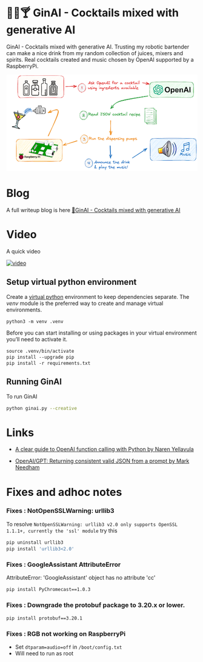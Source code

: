 # 🍹🤖🍸 GinAI - Cocktails mixed with generative AI

 GinAI - Cocktails mixed with generative AI. Trusting my robotic bartender can make a nice drink from my random collection of juices, mixers and spirits. Real cocktails created and music chosen by OpenAI supported by a RaspberryPi.

![](./docs/ginai.png)

# Blog
A full writeup blog is here [🍹GinAI - Cocktails mixed with generative AI](https://simon-aubury.medium.com/ginai-cocktails-mixed-with-generative-ai-21cf20f13727)

# Video
A quick video 

[![video](https://img.youtube.com/vi/EWsBKTsAg1w/default.jpg)](https://youtu.be/EWsBKTsAg1w)

## Setup virtual python environment
Create a [virtual python](https://packaging.python.org/en/latest/guides/installing-using-pip-and-virtual-environments/) environment to keep dependencies separate. The _venv_ module is the preferred way to create and manage virtual environments.

 ```console
python3 -m venv .venv
```

Before you can start installing or using packages in your virtual environment you’ll need to activate it. 

```console
source .venv/bin/activate
pip install --upgrade pip
pip install -r requirements.txt
 ```
 
## Running GinAI
To run GinAI

```bash
python ginai.py --creative
```

 # Links
 - [A clear guide to OpenAI function calling with Python by Naren Yellavula](https://medium.com/dev-bits/a-clear-guide-to-openai-function-calling-with-python-dcbc200c5d70)

 - [OpenAI/GPT: Returning consistent valid JSON from a prompt by Mark Needham](https://www.markhneedham.com/blog/2023/07/27/return-consistent-predictable-valid-json-openai-gpt/)

 
 # Fixes and adhoc notes

 ### Fixes : NotOpenSSLWarning: urllib3

To resolve `NotOpenSSLWarning: urllib3 v2.0 only supports OpenSSL 1.1.1+, currently the 'ssl' module` try this

```bash
pip uninstall urllib3
pip install 'urllib3<2.0'
```

###  Fixes :  GoogleAssistant AttributeError
AttributeError: 'GoogleAssistant' object has no attribute 'cc'

```bash
pip install PyChromecast==1.0.3
```

### Fixes : Downgrade the protobuf package to 3.20.x or lower. 
```bash
pip install protobuf==3.20.1
```

### Fixes : RGB not working on RaspberryPi
- Set `dtparam=audio=off` in `/boot/config.txt`
- Will need to run as root

